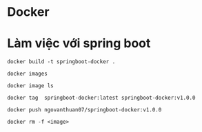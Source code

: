 # Docker
# Làm việc với spring boot
```
docker build -t springboot-docker . 
```

```
docker images
```

```
docker image ls
```

```
docker tag  springboot-docker:latest springboot-docker:v1.0.0
```

```
docker push ngovanthuan07/springboot-docker:v1.0.0
```

```
docker rm -f <image>
```
